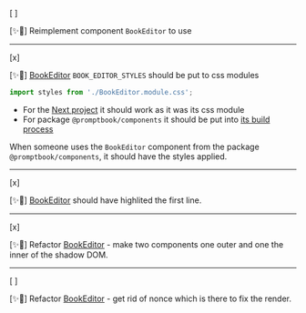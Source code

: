 [ ]

[✨👲] Reimplement component `BookEditor` to use

---

[x]

[✨👲] [BookEditor](/src/book-components/BookEditor/BookEditor.tsx) `BOOK_EDITOR_STYLES` should be put to css modules

```typescript
import styles from './BookEditor.module.css';
```

-   For the [Next project](/src/book-components) it should work as it was its css module
-   For package `@promptbook/components` it should be put into [its build process](/scripts/generate-packages/generate-packages.ts)

When someone uses the `BookEditor` component from the package `@promptbook/components`, it should have the styles applied.

---

[x]

[✨👲] [BookEditor](/src/book-components/BookEditor/BookEditor.tsx) should have highlited the first line.

---

[x]

[✨👲] Refactor [BookEditor](/src/book-components/BookEditor/BookEditor.tsx) - make two components one outer and one the inner of the shadow DOM.

---

[ ]

[✨👲] Refactor [BookEditor](/src/book-components/BookEditor/BookEditor.tsx) - get rid of nonce which is there to fix the render.
